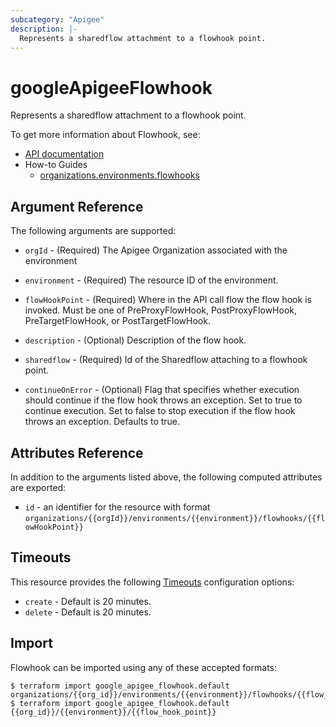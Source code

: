 ```yaml
---
subcategory: "Apigee"
description: |-
  Represents a sharedflow attachment to a flowhook point.
---
```


# googleApigeeFlowhook

Represents a sharedflow attachment to a flowhook point.

To get more information about Flowhook, see:

* [API documentation](https://cloud.google.com/apigee/docs/reference/apis/apigee/rest/v1/organizations.environments.flowhooks#FlowHook)
* How-to Guides
  * [organizations.environments.flowhooks](https://cloud.google.com/apigee/docs/reference/apis/apigee/rest/v1/organizations.environments.flowhooks#FlowHook)

## Argument Reference

The following arguments are supported:

*   `orgId` -
    (Required)
    The Apigee Organization associated with the environment

*   `environment` -
    (Required)
    The resource ID of the environment.

*   `flowHookPoint` -
    (Required)
    Where in the API call flow the flow hook is invoked. Must be one of PreProxyFlowHook, PostProxyFlowHook, PreTargetFlowHook, or PostTargetFlowHook.

*   `description` -
    (Optional)
    Description of the flow hook.

*   `sharedflow` -
    (Required)
    Id of the Sharedflow attaching to a flowhook point.

*   `continueOnError` -
    (Optional)
    Flag that specifies whether execution should continue if the flow hook throws an exception. Set to true to continue execution. Set to false to stop execution if the flow hook throws an exception. Defaults to true.

## Attributes Reference

In addition to the arguments listed above, the following computed attributes are exported:

* `id` - an identifier for the resource with format `organizations/{{orgId}}/environments/{{environment}}/flowhooks/{{flowHookPoint}}`

## Timeouts

This resource provides the following
[Timeouts](https://developer.hashicorp.com/terraform/plugin/sdkv2/resources/retries-and-customizable-timeouts) configuration options:

* `create` - Default is 20 minutes.
* `delete` - Default is 20 minutes.

## Import

Flowhook can be imported using any of these accepted formats:

```console
$ terraform import google_apigee_flowhook.default organizations/{{org_id}}/environments/{{environment}}/flowhooks/{{flow_hook_point}}
$ terraform import google_apigee_flowhook.default {{org_id}}/{{environment}}/{{flow_hook_point}}
```
